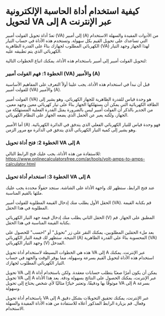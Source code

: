 كيفية استخدام أداة الحاسبة الإلكترونية لتحويل VA إلى A عبر الإنترنت
===================================================================

تعدّ أداة تحويل الفولت أمبير (VA) إلى أمبير (A) من الأدوات المفيدة والسهلة الاستخدام التي تساعدك على تحويل القيم بكل سهولة. وتستخدم هذه الأداة في حساب التيار الكهربائي المطلوب لجهازك بناءً على القدرة الظاهرية (VA) لهذا الجهاز وجهد التيار الكهربائي الذي يتم تطبيقه عليه.

لتحويل الفولت أمبير إلى أمبير باستخدام هذه الأداة، يمكنك اتباع الخطوات التالية:

### الخطوة 1: فهم الفولت أمبير (VA) والأمبير (A)

قبل أن نبدأ في استخدام هذه الأداة، يجب علينا أولاً التعرف على المفاهيم الأساسية للفولت أمبير (VA) والأمبير (A).

الفولت أمبير (VA) هو وحدة قياس للقدرة الظاهرية للجهاز الكهربائي. وهو يشير إلى الطاقة الكهربائية التي يمكن أن يستهلكها الجهاز بناءً على تيار كهربائي معين وجهد معين. من الجدير بالذكر أن الفولت أمبير ليس بالضرورة يمثل القدرة الفعلية المستهلكة من الجهاز، ولكنه يعبر عن الحمل الذي يضعه الجهاز على النظام الكهربائي.

أما الأمبير (A) فهو وحدة قياس للتيار الكهربائي الفعلي الذي يتدفق في الدائرة الكهربائية. وهو يشير إلى كمية التيار الكهربائي الذي يتدفق في الدائرة مع مرور الزمن.

### الخطوة 2: فتح أداة تحويل VA إلى A

للاستفادة من هذه الأداة، يجب عليك فتح الرابط التالي: <https://www.onlinecalculatorsfree.com/ar/tools/volt-amps-to-amps-calculator.html>

### الخطوة 3: استخدام أداة تحويل VA إلى A

عند فتح الرابط، ستظهر لك واجهة الأداة على الشاشة. ستجد حقولًا محددة يجب عليك ملئها بالقيم المناسبة.

الحقل الأول يطلب منك إدخال القيمة المطلوبة للفولت أمبير (VA). قم بكتابة القيمة المطلوبة في هذا الحقل.

الحقل الثاني يطلب منك إدخال قيمة جهد التيار الكهربائي (V) المطبق على الجهاز. قم بكتابة القيمة المناسبة في هذا الحقل.

بعد ملء الحقلين المطلوبين، يمكنك النقر على زر "تحويل" أو "احسب" للحصول على النتيجة. ستظهر لك قيمة التيار الكهربائي (A) المحسوبة بناءً على القدرة الظاهرية (VA) وجهد التيار الكهربائي (V) المدخل.

هذه هي الخطوات البسيطة لاستخدام أداة تحويل VA إلى A عبر الإنترنت. يمكنك استخدام هذه الأداة لتحويل القيم بسرعة وسهولة، مما يوفر الوقت والجهد في حساب التيار الكهربائي المطلوب لجهازك.

تحويل VA إلى A يمكن أن يكون أمرًا صعبًا يتطلب حسابات معقدة. ولكن باستخدام أداة تحويل VA إلى A عبر الإنترنت، يمكنك الحصول على النتائج بسهولة ودقة. يعد هذا الأداة موثوقًا بها ودقيقًا، وتعتبر خيارًا مثاليًا لأي شخص يحتاج إلى تحويل VA إلى A بسرعة وسهولة.

باستخدام أداة تحويل VA إلى A عبر الإنترنت، يمكنك تحقيق التحويلات بشكل دقيق وفعال. قم بزيارة الرابط المذكور أعلاه للاستفادة من هذه الأداة المفيدة والسهلة الاستخدام.